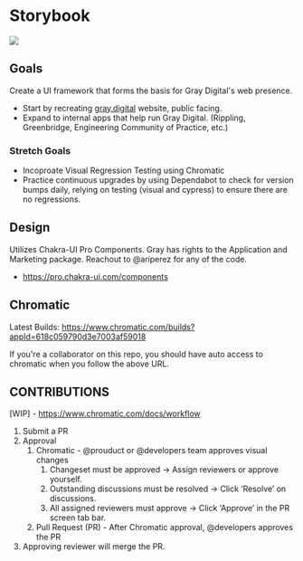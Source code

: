 # Storybook

<!-- markdownlint-disable -->

<a href="https://main--618c059790d3e7003af59018.chromatic.com" target="_blank"><img src="https://raw.githubusercontent.com/storybooks/brand/master/badge/badge-storybook.svg"></a>

<!-- markdownlint-restore -->

## Goals

Create a UI framework that forms the basis for Gray Digital's web presence.

- Start by recreating [gray.digital](https://www.gray.digital) website, public facing.
- Expand to internal apps that help run Gray Digital. (Rippling, Greenbridge, Engineering Community of Practice, etc.)

### Stretch Goals

- Incoproate Visual Regression Testing using Chromatic
- Practice continuous upgrades by using Dependabot to check for version bumps daily, relying on testing (visual and cypress) to ensure there are no regressions.

## Design

Utilizes Chakra-UI Pro Components. Gray has rights to the Application and Marketing package. Reachout to @ariperez for any of the code.

- <https://pro.chakra-ui.com/components>

## Chromatic

Latest Builds: <https://www.chromatic.com/builds?appId=618c059790d3e7003af59018>

If you're a collaborator on this repo, you should have auto access to chromatic when you follow the above URL.

## CONTRIBUTIONS

[WIP] - https://www.chromatic.com/docs/workflow

1. Submit a PR
2. Approval
   1. Chromatic - @prouduct or @developers team approves visual changes
      1. Changeset must be approved → Assign reviewers or approve yourself.
      2. Outstanding discussions must be resolved → Click ‘Resolve’ on discussions.
      3. All assigned reviewers must approve → Click ‘Approve’ in the PR screen tab bar.
   2. Pull Request (PR) - After Chromatic approval, @developers approves the PR
3. Approving reviewer will merge the PR.
